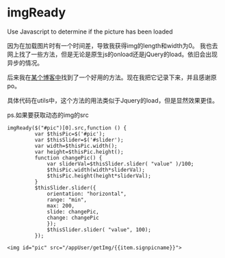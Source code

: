 # imgReady
Use Javascript to determine if the picture has been loaded

因为在加载图片时有一个时间差，导致我获得img的length和width为0。
我也去网上找了一些方法，但是无论是原生js的onload还是jQuery的load。依旧会出现异步的情况。

后来我在[某个博客中](http://blog.phpdr.net/js-get-image-size.html)找到了一个好用的方法。现在我把它记录下来，并且感谢原po。

具体代码在utils中，这个方法的用法类似于Jquery的load，但是显然效果更佳。

ps.如果要获取动态的img的src

```
imgReady($("#pic")[0].src,function () {
         var $thisPic=$('#pic');
         var $thisSlider=$('#slider');
         var width=$thisPic.width();
         var height=$thisPic.height();
         function changePic() {
             var sliderVal=$thisSlider.slider( "value" )/100;
             $thisPic.width(width*sliderVal);
             $thisPic.height(height*sliderVal);
         }
         $thisSlider.slider({
             orientation: "horizontal",
             range: "min",
             max: 200,
             slide: changePic,
             change: changePic
             });
             $thisSlider.slider( "value", 100);
         });
```

```
<img id="pic" src="/appUser/getImg/{{item.signpicname}}">
```

